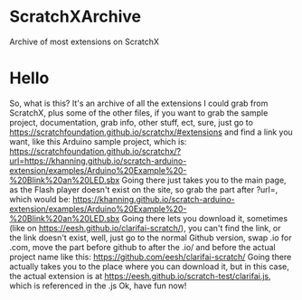 # ScratchXArchive
Archive of most extensions on ScratchX

# Hello
So, what is this? It's an archive of all the extensions I could grab from ScratchX, plus some of the other files, if you want to grab the sample project, documentation, grab info, other stuff, ect, sure, just go to https://scratchfoundation.github.io/scratchx/#extensions and find a link you want, like this Arduino sample project, which is:
https://scratchfoundation.github.io/scratchx/?url=https://khanning.github.io/scratch-arduino-extension/examples/Arduino%20Example%20-%20Blink%20an%20LED.sbx
Going there just takes you to the main page, as the Flash player doesn't exist on the site, so grab the part after ?url=, which would be:
https://khanning.github.io/scratch-arduino-extension/examples/Arduino%20Example%20-%20Blink%20an%20LED.sbx
Going there lets you download it, sometimes (like on https://eesh.github.io/clarifai-scratch/), you can't find the link, or the link doesn't exist, well, just go to the normal Github version, swap .io for .com, move the part before github to after the .io/ and before the actual project name like this:
https://github.com/eesh/clarifai-scratch/
Going there actually takes you to the place where you can download it, but in this case, the actual extension is at https://eesh.github.io/scratch-test/clarifai.js, which is referenced in the .js
Ok, have fun now!
